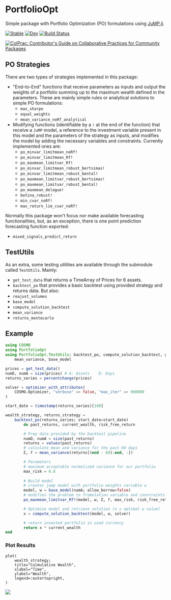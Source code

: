 # PortfolioOpt
Simple package with Portfolio Optimization (PO) formulations using [JuMP.jl](https://github.com/jump-dev/JuMP.jl).

[![Stable](https://img.shields.io/badge/docs-stable-blue.svg)](https://andrewrosemberg.github.io/PortfolioOpt.jl/stable)
[![Dev](https://img.shields.io/badge/docs-dev-blue.svg)](https://andrewrosemberg.github.io/PortfolioOpt.jl/dev)
[![Build Status](https://travis-ci.com/andrewrosemberg/PortfolioOpt.jl.svg?branch=master)](https://travis-ci.com/andrewrosemberg/PortfolioOpt.jl)
<!-- [![Code Style: Blue](https://img.shields.io/badge/code%20style-blue-4495d1.svg)](https://github.com/invenia/BlueStyle) -->
[![ColPrac: Contributor's Guide on Collaborative Practices for Community Packages](https://img.shields.io/badge/ColPrac-Contributor's%20Guide-blueviolet)](https://github.com/SciML/ColPrac)

## PO Strategies

There are two types of strategies implemented in this package: 
 - "End-to-End" functions that receive parameters as inputs and output the weights of a portfolio summing up to the maximum wealth defined in the parameters. These are mainly simple rules or analytical solutions to simple PO formulations: 
    - `max_sharpe` 
    - `equal_weights` 
    - `mean_variance_noRf_analytical` 
 - Modifying functions (identifiable by a `!` at the end of the function) that receive a `JuMP` model, a reference to the investment variable present in this model and the parameters of the strategy as inputs, and modifies the model by adding the necessary variables and constraints. Currently implemented ones are: 
    - `po_minvar_limitmean_noRf!` 
    - `po_minvar_limitmean_Rf!` 
    - `po_maxmean_limitvar_Rf!` 
    - `po_minvar_limitmean_robust_bertsimas!` 
    - `po_minvar_limitmean_robust_bental!` 
    - `po_maxmean_limitvar_robust_bertsimas!` 
    - `po_maxmean_limitvar_robust_bental!` 
    - `po_maxmean_delague!` 
    - `betina_robust!` 
    - `min_cvar_noRf!` 
    - `max_return_lim_cvar_noRf!`

Normally this package won't focus nor make available forecasting functionalities, but, as an exception, there is one point prediction forecasting function exported: 
 - `mixed_signals_predict_return`

## TestUtils

As an extra, some testing utilities are available through the submodule called `TestUtils`. 
Mainly:
 - `get_test_data` that returns a TimeArray of Prices for 6 assets.
 - `backtest_po` that provides a basic backtest using provided strategy and returns data.
But also:
 - `reajust_volumes`
 - `base_model`
 - `compute_solution_backtest`
 - `mean_variance`
 - `returns_montecarlo`

## Example

```julia
using COSMO
using PortfolioOpt
using PortfolioOpt.TestUtils: backtest_po, compute_solution_backtest, get_test_data, 
    mean_variance, base_model

prices = get_test_data()
numD, numA = size(prices) # A: Assets    D: Days
returns_series = percentchange(prices)

solver = optimizer_with_attributes(
    COSMO.Optimizer, "verbose" => false, "max_iter" => 900000
)

start_date = timestamp(returns_series)[100]

wealth_strategy, returns_strategy =
    backtest_po(returns_series; start_date=start_date) 
        do past_returns, current_wealth, risk_free_return

        # Prep data provided by the backtest pipeline
        numD, numA = size(past_returns)
        returns = values(past_returns)
        # calculate mean and variance for the past 60 days
        Σ, r̄ = mean_variance(returns[(end - 60):end, :])

        # Parameters
        # maximum acceptable normalized variance for our portfolio
        max_risk = 0.8
        
        # Build model 
        # creates jump model with portfolio weights variable w
        model, w = base_model(numA; allow_borrow=false)
        # modifies the problem to fromulation variable and constraints
        po_maxmean_limitvar_Rf!(model, w, Σ, r̄, max_risk, risk_free_return, 1)

        # Optimize model and retrieve solution (x = optimal w value)
        x = compute_solution_backtest(model, w, solver)

        # return invested portfolio in used currency
        return x * current_wealth
end

```

### Plot Results
```
plot(
    wealth_strategy;
    title="Culmulative Wealth",
    xlabel="Time",
    ylabel="Wealth",
    legend=:outertopright,
)
```
![](https://github.com/andrewrosemberg/PortfolioOpt/blob/master/docs/src/assets/cumwealth.png?raw=true)